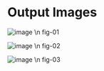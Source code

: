<h1>Output Images </h1>




![image](https://github.com/user-attachments/assets/13e35357-65c9-44fe-8a9f-b0c71f705729)
\n
fig-01


![image](https://github.com/user-attachments/assets/d4b0fa9e-1d12-40e5-bcc4-4613345c65a9)
\n
fig-02

![image](https://github.com/user-attachments/assets/426159f0-c48c-4cad-8f2d-9ec9081ee864)
\n
fig-03
